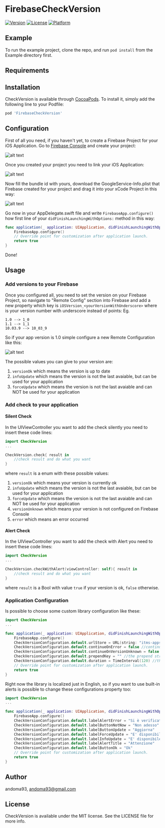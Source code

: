 # FirebaseCheckVersion

[![Version](https://img.shields.io/cocoapods/v/FirebaseCheckVersion.svg?style=flat)](https://cocoapods.org/pods/FirebaseCheckVersion)
[![License](https://img.shields.io/cocoapods/l/FirebaseCheckVersion.svg?style=flat)](https://cocoapods.org/pods/FirebaseCheckVersion)
[![Platform](https://img.shields.io/cocoapods/p/FirebaseCheckVersion.svg?style=flat)](https://cocoapods.org/pods/FirebaseCheckVersion)

## Example

To run the example project, clone the repo, and run `pod install` from the Example directory first.

## Requirements

## Installation

CheckVersion is available through [CocoaPods](https://cocoapods.org). To install
it, simply add the following line to your Podfile:

```ruby
pod 'FirebaseCheckVersion'
```

## Configuration

First of all you need, if you haven't yet, to create a Firebase Project for your iOS Application.
Go to [Firebase Console](https://console.firebase.google.com) and create your project:

![alt text](./Screenshots/firebaseNewProject.png)

Once you created your project you need to link your iOS Application:

![alt text](./Screenshots/addIosProject.png)

Now fill the bundle id with yours, download the GoogleService-Info.plist that Firebase created for your project and drag it into your xCode Project in this way:

![alt text](./Screenshots/downloadPlist.png)

Go now in your AppDelegate.swift file and write ```FirebaseApp.configure()```  how first line of your ```didFinishLaunchingWithOptions:```  method in this way:

```swift
func application(_ application: UIApplication, didFinishLaunchingWithOptions launchOptions: [UIApplicationLaunchOptionsKey: Any]?) -> Bool {
    FirebaseApp.configure()
    // Override point for customization after application launch.
    return true
}
```
Done!

## Usage

### Add versions to your Firebase

Once you configured all, you need to set the version on your Firebase Project, so navigate to "Remote Config" section into Firebase and add a new property which key is  ```iOSVersion_<yourVersionWithUnderscore>``` where <yourVersionWithUnderscore> is your version number with underscore instead of points:
Eg.
```
1.0 --> 1_0
1.1 --> 1_1
10.03.9 --> 10_03_9
```

So if your app version is 1.0 simple configure a new Remote Configuration like this:

![alt text](./Screenshots/newRemoteConfiguration.png)

The possible values you can give to your version are:
1. `versionOk` which means the version is up to date
2. `infoUpdate` which means the version is not the last avaiable, but can be used for your application
3. `forceUpdate` which means the version is not the last avaiable and can NOT be used for your application

### Add check to your application

#### Silent Check

In the UIViewController you want to add the check silently you need to insert these code lines:

```swift
import CheckVersion
...

CheckVersion.check{ result in
    //check result and do what you want
}
```

where `result` is a enum with these possible values:

1. `versionOk` which means your version is currently ok
2. `infoUpdate` which means the version is not the last avaiable, but can be used for your application
3. `forceUpdate` which means the version is not the last avaiable and can NOT be used for your application
4. `versionUnknown` which means your version is not configured on Firebase Console
5. `error` which means an error occurred

#### Alert Check

In the UIViewController you want to add the check with Alert you need to insert these code lines:

```swift
import CheckVersion
...

CheckVersion.checkWithAlert(viewController: self){ result in
    //check result and do what you want
}
```
where `result` is a Bool with value `true` if your version is ok, `false` otherwise.

### Application Configuration

Is possible to choose some custom library configuration like these:
```swift
import CheckVersion
...

func application(_ application: UIApplication, didFinishLaunchingWithOptions launchOptions: [UIApplicationLaunchOptionsKey: Any]?) -> Bool {
    FirebaseApp.configure()
    CheckVersionConfiguration.default.urlStore = URL(string: "itms-apps://itunes.apple.com/<myAppId>")! //where myAppID is your store application id
    CheckVersionConfiguration.default.continueOnError = false //continue in case of error (default is true)
    CheckVersionConfiguration.default.continueOnVersionUnknown = false //continue in case of version unknown (default is true)
    CheckVersionConfiguration.default.prependKey = "" //the prepend string you can insert in firebase console before (default is 'iOSVersion_')
    CheckVersionConfiguration.default.duration = TimeInterval(120) //the duration of Firebase Remote Configuration Cache (default is 60 seconds)
    // Override point for customization after application launch.
    return true
}
```

Right now the library is localized just in English, so if you want to use built-in alerts is possible to change these configurations property too:

```swift
import CheckVersion
...

func application(_ application: UIApplication, didFinishLaunchingWithOptions launchOptions: [UIApplicationLaunchOptionsKey: Any]?) -> Bool {
    FirebaseApp.configure()
    CheckVersionConfiguration.default.labelAlertError = "Si è verificato un errore generico, per favore riprova più tardi"
    CheckVersionConfiguration.default.labelButtonNotNow = "Non adesso"
    CheckVersionConfiguration.default.labelButtonUpdate = "Aggiorna"
    CheckVersionConfiguration.default.labelForceUpdate = "E' disponibile una nuova versione dell'app: per favore aggiornala adesso"
    CheckVersionConfiguration.default.labelInfoUpdate = "E' disponibile una nuova versione dell'app: se vuoi aggiornala adesso"
    CheckVersionConfiguration.default.labelAlertTitle = "Attenzione"
    CheckVersionConfiguration.default.labelButtonOk = "Ok"
    // Override point for customization after application launch.
    return true
}
```

## Author

andoma93, andoma93@gmail.com

## License

CheckVersion is available under the MIT license. See the LICENSE file for more info.
